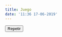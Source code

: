 ```yaml
---
title: Juego
date: '11:36 17-06-2019'
---
```


<html>
<head>
<meta name="viewport" content="width=30, initial-scale=1.0"/>
<style>
canvas {
    border:0x solid #f3ff;
    background-color: #30fff1;

}
      

</style>
</head>
<body onload="startGame()">

<script>
        var myGamePiece;
        var myObstacles = [];
        var myScore;
        var myObstacleup;
        var myObstacledown;
        var myinfo;
        function startGame() {
            //    myGamePiece = new component(30, 30, "smiley.gif", 10, 120, "image");

            myGamePiece = new component(30, 20, "smiley.gif", 15, 50,"image");
            myScore = new component("20px", "Consolas", "black", 280, 40, "text");
            myinfo = new component("12px", "Consolas", "black", 30, 60, "text"); //instruccion
            myObstacleup  = new component(480, 10, "green", 0, 0);
            myObstacledown  = new component(480, 270, "green",0, 260); 
            myGameArea.start();
        }
        var myGameArea = {
            canvas : document.createElement("canvas"),
            start : function() {
                this.canvas.width = 480;
                this.canvas.height = 270;
                this.context = this.canvas.getContext("2d");
                document.body.insertBefore(this.canvas, document.body.childNodes[0]);
                this.frameNo = 0;
                this.interval = setInterval(updateGameArea, 20);
                window.addEventListener('keydown', function (e) {
                    myGameArea.key = e.keyCode;
                })
                window.addEventListener('keyup', function (e) {
                    myGameArea.key = false;
                })
            },
            clear : function() {
                this.context.clearRect(0, 0, this.canvas.width, this.canvas.height);
            },
            stop : function() {
                clearInterval(this.interval);
            }
        }
        function component(width, height, color, x, y, type) {
        this.type = type;
        if (type == "image") {
        this.image = new Image();
        this.image.src = color;
        }
            this.width = width;
            this.height = height;
            this.speedX = 0;
            this.speedY = 3;    
            this.x = x;
            this.y = y; 
            this.gravity = 0.00005;
            this.gravitySpeed = 0.3;
            this.bounce = 0.7;
            this.update = function() {
                ctx = myGameArea.context;
                if (type == "image") {
                ctx.drawImage(this.image, this.x, this.y, this.width, this.height);
                } else {
                ctx.fillStyle = color;
                ctx.fillRect(this.x, this.y, this.width, this.height);
                }

                if (this.type == "text") {
                    ctx.font = this.width + " " + this.height;
                    ctx.fillStyle = color;
                    ctx.fillText(this.text, this.x, this.y);
                } else {
                    ctx.fillStyle = color;
                    ctx.fillRect(this.x, this.y, this.width, this.height);
                }
            }
            this.newPos = function() {
                this.gravitySpeed += this.gravity;
                this.x += this.speedX;
                this.y += this.speedY + this.gravitySpeed;
                this.hitBottom();
            }
            this.hitBottom = function() {
                var rockbottom = myGameArea.canvas.height - this.height;
                if (this.y > rockbottom) {
                    this.y = rockbottom;
                    this.gravitySpeed = -(this.gravitySpeed * this.bounce);
                }
            }
            this.crashWith = function(otherobj) {
                var myleft = this.x;
                var myright = this.x + (this.width);
                var mytop = this.y;
                var mybottom = this.y + (this.height);
                var otherleft = otherobj.x;
                var otherright = otherobj.x + (otherobj.width);
                var othertop = otherobj.y;
                var otherbottom = otherobj.y + (otherobj.height);
                var crash = true;
                if ((mybottom < othertop) || (mytop > otherbottom) || (myright < otherleft) || (myleft > otherright)) {
                    crash = false;
                }
                return crash;
            }
        }

        function updateGameArea() {
            var x, height, gap, minHeight, maxHeight, minGap, maxGap;
            for (i = 0; i < myObstacles.length; i += 1) {
                if (myGamePiece.crashWith(myObstacles[i])) {
                    myGameArea.stop();
                    return;
                } 
            }
            myGameArea.clear();
            myGameArea.frameNo += 1;
            if (myGameArea.frameNo == 1 || everyinterval(150)) {
                x = myGameArea.canvas.width;
                minHeight = 20;
                maxHeight = 200;
                height = Math.floor(Math.random()*(maxHeight-minHeight+1)+minHeight);
                minGap = 50;
                maxGap = 200;
                gap = Math.floor(Math.random()*(maxGap-minGap+1)+minGap);
                myObstacles.push(new component(10, height, "green", x, 0));
                myObstacles.push(new component(480, 10, "green", 0, 0)); // agregado arriba
                myObstacles.push(new component(480, 270, "green",0, 260)); // agregado abajo
                myObstacles.push(new component(10, x - height - gap, "green", x, height + gap));
            }
            for (i = 0; i < myObstacles.length; i += 1) {
              //  myObstacles[i].x += -1;
              if (myGameArea.frameNo < 500){
                myinfo.text ="precione tecla de direccion ↑|| precione tecla de direccion ↓"
                myObstacles[i].x += -1;  // velocidad del 
        }else{
            if (myGameArea.frameNo < 1000){

                myObstacles[i].x += -1.5;  // velocidad del 
                }else{
                     if (myGameArea.frameNo < 1500){
                        myObstacles[i].x += -2;

                     }else{
                        if (myGameArea.frameNo < 1500) {
                             myObstacles[i].x += -2.5;
                        }else{
                            if (myGameArea.frameNo < 1500) {
                             myObstacles[i].x += -3;
                            }
                            else{
                             myObstacles[i].x += -3.5;  
                            }
                        }
                     }

                }   
        }
                myObstacles[i].update();
            }
            myScore.text = "SCORE: " + myGameArea.frameNo;
           // myinfo.text ="precione tecla de direccion ↑|| precione tecla de direccion ↓"
            myScore.update();
            myinfo.update();
            myGamePiece.speedX = 0;
            myGamePiece.speedY = 0;
            myObstacleup.x -= 0; 
            myObstacledown.x -= 0;  
             myGamePiece.image.src = "angry.gif";   // imagen
            if (myGameArea.key && myGameArea.key == 38) {myGamePiece.speedY = -1; }
            if (myGameArea.key && myGameArea.key == 40) {myGamePiece.speedY = 1; }
                    myObstacleup.update();
        myObstacledown.update();
            myGamePiece.newPos();    
            myGamePiece.update();
        }

        function clearmove() {
        myGamePiece.image.src = "smiley.gif";
        myGamePiece.speedX = 0; 
        myGamePiece.speedY = 0; 
}

        function everyinterval(n) {
            if ((myGameArea.frameNo / n) % 1 == 0) {return true;}
            return false;
        }
    </script>
<form method="get" action="https://thebrayanmina.com/juego">
<input type="submit" value="Repetir" />
</body>
</html>